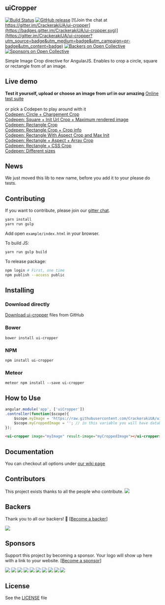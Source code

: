 ## uiCropper

[![Build Status](https://travis-ci.org/CrackerakiUA/ui-cropper.svg?branch=master)](https://travis-ci.org/CrackerakiUA/ui-cropper)
[![GitHub release](https://img.shields.io/github/release/CrackerakiUA/ui-cropper.svg)](https://github.com/CrackerakiUA/ui-cropper) [![Join the chat at https://gitter.im/CrackerakiUA/ui-cropper](https://badges.gitter.im/CrackerakiUA/ui-cropper.svg)](https://gitter.im/CrackerakiUA/ui-cropper?utm_source=badge&utm_medium=badge&utm_campaign=pr-badge&utm_content=badge)
[![Backers on Open Collective](https://opencollective.com/ui-cropper/backers/badge.svg)](#backers) [![Sponsors on Open Collective](https://opencollective.com/ui-cropper/sponsors/badge.svg)](#sponsors)

Simple Image Crop directive for AngularJS. Enables to crop a circle, square or rectangle from of an image.


## Live demo

**Test it yourself, upload or choose an image from url in our amazing** [Online test suite](http://crackerakiua.github.io/ui-cropper)<br><br>
or pick a Codepen to play around with it<br>
[Codepen: Circle + Chargement Crop](http://codepen.io/Crackeraki/pen/avYNKP)<br>
[Codepen: Square + Init Url Crop + Maximum rendered image](http://codepen.io/Crackeraki/pen/QjmNVM)<br>
[Codepen: Rectangle Crop](http://codepen.io/Crackeraki/pen/XmEdPx)<br>
[Codepen: Rectangle Crop + Crop info](http://codepen.io/Crackeraki/pen/YqKwzZ)<br>
[Codepen: Rectangle With Aspect Crop and Max Init](http://codepen.io/Crackeraki/pen/zvWqJM)<br>
[Codepen: Rectangle + Aspect + Array Crop](http://codepen.io/Crackeraki/pen/jWgmYB)<br>
[Codepen: Rectangle + CSS Crop](https://codepen.io/Crackeraki/pen/YNExrw)<br>
[Codepen: Different sizes](http://codepen.io/Crackeraki/pen/RKjZLR)<br>

## News

We just moved this lib to new name, before you add it to your please do tests.


## Contributing

If you want to contribute, please join our [gitter chat](https://gitter.im/CrackerakiUA/ui-cropper).

```bash
yarn install
yarn run gulp
```

Add open `example/index.html` in your browser.

To build JS:
```bash
yarn run gulp build
```

To release package:
```bash
npm login # First, one time
npm publish --access public
```

## Installing

### Download directly
[Download ui-cropper](https://github.com/CrackerakiUA/ui-cropper/archive/master.zip) files from GitHub

### Bower
	bower install ui-cropper

### NPM
	npm install ui-cropper

### Meteor
	meteor npm install --save ui-cropper

## How to Use

``` javascript
angular.module('app', ['uiCropper'])
.controller(function($scope){
	$scope.myImage = 'https://raw.githubusercontent.com/CrackerakiUA/ui-cropper/master/screenshots/live.jpg';
	$scope.myCroppedImage = ''; // in this variable you will have dataUrl of cropped area.
});
```
``` html
<ui-cropper image="myImage" result-image="myCroppedImage"></ui-cropper>
```

## Documentation

You can checkout all options under [our wiki page](https://github.com/CrackerakiUA/ui-cropper/wiki/Options)

## Contributors

This project exists thanks to all the people who contribute.
<a href="https://github.com/CrackerakiUA/ui-cropper/graphs/contributors"><img src="https://opencollective.com/ui-cropper/contributors.svg?width=890&button=false" /></a>


## Backers

Thank you to all our backers! 🙏 [[Become a backer](https://opencollective.com/ui-cropper#backer)]

<a href="https://opencollective.com/ui-cropper#backers" target="_blank"><img src="https://opencollective.com/ui-cropper/backers.svg?width=890"></a>


## Sponsors

Support this project by becoming a sponsor. Your logo will show up here with a link to your website. [[Become a sponsor](https://opencollective.com/ui-cropper#sponsor)]

<a href="https://opencollective.com/ui-cropper/sponsor/0/website" target="_blank"><img src="https://opencollective.com/ui-cropper/sponsor/0/avatar.svg"></a>
<a href="https://opencollective.com/ui-cropper/sponsor/1/website" target="_blank"><img src="https://opencollective.com/ui-cropper/sponsor/1/avatar.svg"></a>
<a href="https://opencollective.com/ui-cropper/sponsor/2/website" target="_blank"><img src="https://opencollective.com/ui-cropper/sponsor/2/avatar.svg"></a>
<a href="https://opencollective.com/ui-cropper/sponsor/3/website" target="_blank"><img src="https://opencollective.com/ui-cropper/sponsor/3/avatar.svg"></a>
<a href="https://opencollective.com/ui-cropper/sponsor/4/website" target="_blank"><img src="https://opencollective.com/ui-cropper/sponsor/4/avatar.svg"></a>
<a href="https://opencollective.com/ui-cropper/sponsor/5/website" target="_blank"><img src="https://opencollective.com/ui-cropper/sponsor/5/avatar.svg"></a>
<a href="https://opencollective.com/ui-cropper/sponsor/6/website" target="_blank"><img src="https://opencollective.com/ui-cropper/sponsor/6/avatar.svg"></a>
<a href="https://opencollective.com/ui-cropper/sponsor/7/website" target="_blank"><img src="https://opencollective.com/ui-cropper/sponsor/7/avatar.svg"></a>
<a href="https://opencollective.com/ui-cropper/sponsor/8/website" target="_blank"><img src="https://opencollective.com/ui-cropper/sponsor/8/avatar.svg"></a>
<a href="https://opencollective.com/ui-cropper/sponsor/9/website" target="_blank"><img src="https://opencollective.com/ui-cropper/sponsor/9/avatar.svg"></a>



## License

See the [LICENSE](https://github.com/CrackerakiUA/ui-cropper/blob/master/LICENSE) file
